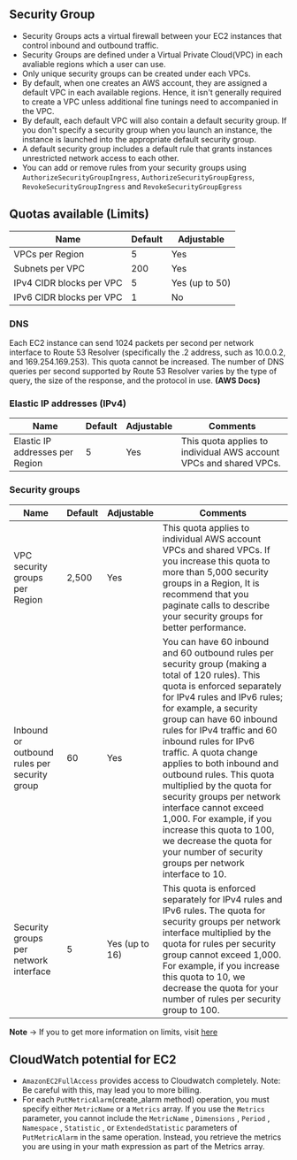 ## Security Group
* Security Groups acts a virtual firewall between your EC2 instances that control inbound and outbound traffic.
* Security Groups are defined under a Virtual Private Cloud(VPC) in each avaliable regions which a user can use.
* Only unique security groups can be created under each VPCs.
* By default, when one creates an AWS account, they are assigned a default VPC in each available regions. Hence, it isn't generally required to create a VPC unless additional fine tunings need to accompanied in the VPC.
* By default, each default VPC will also contain a default security group. If you don't specify a security group when you launch an instance, the instance is launched into the appropriate default security group.
* A default security group includes a default rule that grants instances unrestricted network access to each other.
* You can add or remove rules from your security groups using `AuthorizeSecurityGroupIngress`, `AuthorizeSecurityGroupEgress`, `RevokeSecurityGroupIngress` and `RevokeSecurityGroupEgress`

## Quotas available (Limits)

| Name | Default | Adjustable |
| ---- | ------- | ---------- |
| VPCs per Region |	5 |	Yes |
| Subnets per VPC |	200 | Yes |
| IPv4 CIDR blocks per VPC | 5 | Yes (up to 50) |
| IPv6 CIDR blocks per VPC | 1 | No |

### DNS

Each EC2 instance can send 1024 packets per second per network interface to Route 53 Resolver (specifically the .2 address, such as 10.0.0.2, and 169.254.169.253). This quota cannot be increased. The number of DNS queries per second supported by Route 53 Resolver varies by the type of query, the size of the response, and the protocol in use. **(AWS Docs)**

### Elastic IP addresses (IPv4)
| Name | Default | Adjustable | Comments |
| ---- | ------- | ---------- | -------- |
| Elastic IP addresses per Region |	5 |	Yes | This quota applies to individual AWS account VPCs and shared VPCs. |

### Security groups

| Name | Default | Adjustable | Comments |
| ---- | ------- | ---------- | -------- |
| VPC security groups per Region | 2,500 | Yes | This quota applies to individual AWS account VPCs and shared VPCs. If you increase this quota to more than 5,000 security groups in a Region, It is recommend that you paginate calls to describe your security groups for better performance. |
| Inbound or outbound rules per security group | 60 | Yes | You can have 60 inbound and 60 outbound rules per security group (making a total of 120 rules). This quota is enforced separately for IPv4 rules and IPv6 rules; for example, a security group can have 60 inbound rules for IPv4 traffic and 60 inbound rules for IPv6 traffic. A quota change applies to both inbound and outbound rules. This quota multiplied by the quota for security groups per network interface cannot exceed 1,000. For example, if you increase this quota to 100, we decrease the quota for your number of security groups per network interface to 10. |
| Security groups per network interface | 5 | Yes (up to 16) | This quota is enforced separately for IPv4 rules and IPv6 rules. The quota for security groups per network interface multiplied by the quota for rules per security group cannot exceed 1,000. For example, if you increase this quota to 10, we decrease the quota for your number of rules per security group to 100. |

**Note** -> If you to get more information on limits, visit <a href="https://docs.aws.amazon.com/vpc/latest/userguide/amazon-vpc-limits.html">here</a>

## CloudWatch potential for EC2

* `AmazonEC2FullAccess` provides access to Cloudwatch completely. Note: Be careful with this, may lead you to more billing.
* For each `PutMetricAlarm`(create_alarm method) operation, you must specify either `MetricName` or a `Metrics` array. If you use the `Metrics` parameter, you cannot include the `MetricName` , `Dimensions` , `Period` , `Namespace` , `Statistic` , or `ExtendedStatistic` parameters of `PutMetricAlarm` in the same operation. Instead, you retrieve the metrics you are using in your math expression as part of the Metrics array.